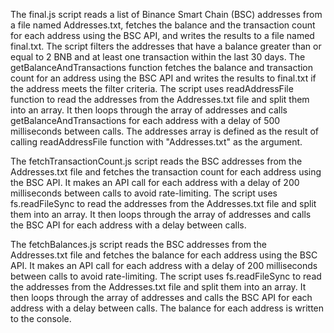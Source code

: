 The final.js script reads a list of Binance Smart Chain (BSC) addresses from a file named Addresses.txt, fetches the balance and the transaction count for each address using the BSC API, and writes the results to a file named final.txt. The script filters the addresses that have a balance greater than or equal to 2 BNB and at least one transaction within the last 30 days. The getBalanceAndTransactions function fetches the balance and transaction count for an address using the BSC API and writes the results to final.txt if the address meets the filter criteria. The script uses readAddressFile function to read the addresses from the Addresses.txt file and split them into an array. It then loops through the array of addresses and calls getBalanceAndTransactions for each address with a delay of 500 milliseconds between calls. The addresses array is defined as the result of calling readAddressFile function with "Addresses.txt" as the argument.

The fetchTransactionCount.js script reads the BSC addresses from the Addresses.txt file and fetches the transaction count for each address using the BSC API. It makes an API call for each address with a delay of 200 milliseconds between calls to avoid rate-limiting. The script uses fs.readFileSync to read the addresses from the Addresses.txt file and split them into an array. It then loops through the array of addresses and calls the BSC API for each address with a delay between calls.

The fetchBalances.js script reads the BSC addresses from the Addresses.txt file and fetches the balance for each address using the BSC API. It makes an API call for each address with a delay of 200 milliseconds between calls to avoid rate-limiting. The script uses fs.readFileSync to read the addresses from the Addresses.txt file and split them into an array. It then loops through the array of addresses and calls the BSC API for each address with a delay between calls. The balance for each address is written to the console.
